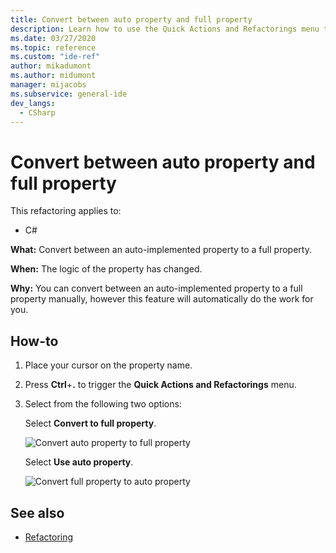 ```yaml
---
title: Convert between auto property and full property
description: Learn how to use the Quick Actions and Refactorings menu to convert between an auto-implemented property and a full property.
ms.date: 03/27/2020
ms.topic: reference
ms.custom: "ide-ref"
author: mikadumont
ms.author: midumont
manager: mijacobs
ms.subservice: general-ide
dev_langs:
  - CSharp
---
```

# Convert between auto property and full property

This refactoring applies to:

- C#

**What:** Convert between an auto-implemented property to a full property.

**When:** The logic of the property has changed.

**Why:** You can convert between an auto-implemented property to a full property manually, however this feature will automatically do the work for you. 

## How-to

1. Place your cursor on the property name.
2. Press **Ctrl**+**.** to trigger the **Quick Actions and Refactorings** menu.
3. Select from the following two options: 

    Select **Convert to full property**.

    ![Convert auto property to full property](media/convert-auto-property-to-full-property.png)

    Select **Use auto property**. 

    ![Convert full property to auto property](media/convert-full-property-to-auto-property.png)

## See also

- [Refactoring](../refactoring-in-visual-studio.md)
